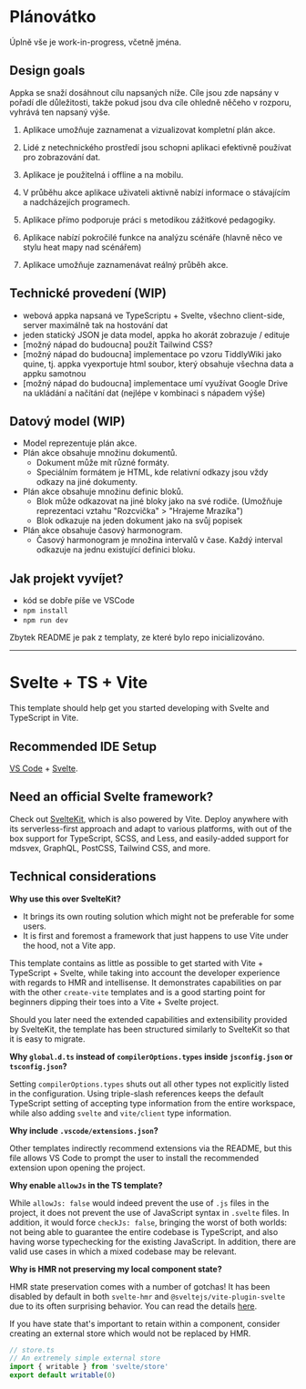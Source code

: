 # Plánovátko

Úplně vše je work-in-progress, včetně jména.

## Design goals

Appka se snaží dosáhnout cílu napsaných níže. Cíle jsou zde napsány v pořadí dle důležitosti, takže pokud jsou dva cíle ohledně něčeho v rozporu, vyhrává ten napsaný výše.

1. Aplikace umožňuje zaznamenat a vizualizovat kompletní plán akce.
2. Lidé z netechnického prostředí jsou schopni aplikaci efektivně používat pro zobrazování dat.
3. Aplikace je použitelná i offline a na mobilu.
4. V průběhu akce aplikace uživateli aktivně nabízí informace o stávajícím a nadcházejích programech.

5. Aplikace přímo podporuje práci s metodikou zážitkové pedagogiky.
6. Aplikace nabízí pokročilé funkce na analýzu scénáře (hlavně něco ve stylu heat mapy nad scénářem)
7. Aplikace umožňuje zaznamenávat reálný průběh akce.


## Technické provedení (WIP)

* webová appka napsaná ve TypeScriptu + Svelte, všechno client-side, server maximálně tak na hostování dat
* jeden statický JSON je data model, appka ho akorát zobrazuje / edituje
* \[možný nápad do budoucna\] použít Tailwind CSS?
* \[možný nápad do budoucna\] implementace po vzoru TiddlyWiki jako quine, tj. appka vyexportuje html soubor, který obsahuje všechna data a appku samotnou
* \[možný nápad do budoucna\] implementace umí využívat Google Drive na ukládání a načítání dat (nejlépe v kombinaci s nápadem výše)


## Datový model (WIP)

- Model reprezentuje plán akce.
- Plán akce obsahuje množinu dokumentů.
    - Dokument může mít různé formáty.
    - Speciálním formátem je HTML, kde relativní odkazy jsou vždy odkazy na jiné dokumenty.
- Plán akce obsahuje množinu definic bloků.
    - Blok může odkazovat na jiné bloky jako na své rodiče. (Umožňuje reprezentaci vztahu "Rozcvička" > "Hrajeme Mrazíka")
    - Blok odkazuje na jeden dokument jako na svůj popisek
- Plán akce obsahuje časový harmonogram.
    - Časový harmonogram je množina intervalů v čase. Každý interval odkazuje na jednu existující definici bloku.


## Jak projekt vyvíjet?

- kód se dobře píše ve VSCode
- `npm install`
- `npm run dev`

Zbytek README je pak z templaty, ze které bylo repo inicializováno.

---

# Svelte + TS + Vite

This template should help get you started developing with Svelte and TypeScript in Vite.

## Recommended IDE Setup

[VS Code](https://code.visualstudio.com/) + [Svelte](https://marketplace.visualstudio.com/items?itemName=svelte.svelte-vscode).

## Need an official Svelte framework?

Check out [SvelteKit](https://github.com/sveltejs/kit#readme), which is also powered by Vite. Deploy anywhere with its serverless-first approach and adapt to various platforms, with out of the box support for TypeScript, SCSS, and Less, and easily-added support for mdsvex, GraphQL, PostCSS, Tailwind CSS, and more.

## Technical considerations

**Why use this over SvelteKit?**

- It brings its own routing solution which might not be preferable for some users.
- It is first and foremost a framework that just happens to use Vite under the hood, not a Vite app.

This template contains as little as possible to get started with Vite + TypeScript + Svelte, while taking into account the developer experience with regards to HMR and intellisense. It demonstrates capabilities on par with the other `create-vite` templates and is a good starting point for beginners dipping their toes into a Vite + Svelte project.

Should you later need the extended capabilities and extensibility provided by SvelteKit, the template has been structured similarly to SvelteKit so that it is easy to migrate.

**Why `global.d.ts` instead of `compilerOptions.types` inside `jsconfig.json` or `tsconfig.json`?**

Setting `compilerOptions.types` shuts out all other types not explicitly listed in the configuration. Using triple-slash references keeps the default TypeScript setting of accepting type information from the entire workspace, while also adding `svelte` and `vite/client` type information.

**Why include `.vscode/extensions.json`?**

Other templates indirectly recommend extensions via the README, but this file allows VS Code to prompt the user to install the recommended extension upon opening the project.

**Why enable `allowJs` in the TS template?**

While `allowJs: false` would indeed prevent the use of `.js` files in the project, it does not prevent the use of JavaScript syntax in `.svelte` files. In addition, it would force `checkJs: false`, bringing the worst of both worlds: not being able to guarantee the entire codebase is TypeScript, and also having worse typechecking for the existing JavaScript. In addition, there are valid use cases in which a mixed codebase may be relevant.

**Why is HMR not preserving my local component state?**

HMR state preservation comes with a number of gotchas! It has been disabled by default in both `svelte-hmr` and `@sveltejs/vite-plugin-svelte` due to its often surprising behavior. You can read the details [here](https://github.com/rixo/svelte-hmr#svelte-hmr).

If you have state that's important to retain within a component, consider creating an external store which would not be replaced by HMR.

```ts
// store.ts
// An extremely simple external store
import { writable } from 'svelte/store'
export default writable(0)
```
